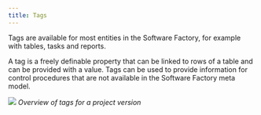 ```yaml
---
title: Tags
---
```


Tags are available for most entities in the Software Factory, for example with tables, tasks and reports.

A tag is a freely definable property that can be linked to rows of a table and can be provided with a value. Tags can be used to provide information for control procedures that are not available in the Software Factory meta model.

![](assets/sf/image32.png)
*Overview of tags for a project version*





